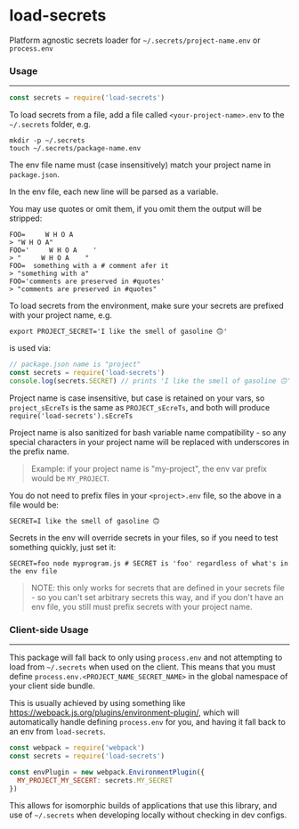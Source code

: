 # load-secrets
Platform agnostic secrets loader for `~/.secrets/project-name.env` or `process.env`

### Usage
---

```javascript
const secrets = require('load-secrets')
```

To load secrets from a file, add a file called `<your-project-name>.env` to the `~/.secrets` folder, e.g.

```shell
mkdir -p ~/.secrets
touch ~/.secrets/package-name.env
```

The env file name must (case insensitively) match your project name in `package.json`.

In the env file, each new line will be parsed as a variable.

You may use quotes or omit them, if you omit them the output will be stripped:
```shell
FOO=     W H O A    
> "W H O A"
FOO='     W H O A    '
> "     W H O A    "
FOO=  something with a # comment afer it
> "something with a"
FOO='comments are preserved in #quotes'
> "comments are preserved in #quotes"
```

To load secrets from the environment, make sure your secrets are prefixed with your project name, e.g.

```shell
export PROJECT_SECRET='I like the smell of gasoline 🙃'
```
is used via:
```javascript
// package.json name is "project"
const secrets = require('load-secrets')
console.log(secrets.SECRET) // prints 'I like the smell of gasoline 🙃'
```
Project name is case insensitive, but case is retained on your vars, so `project_sEcreTs` is the same as `PROJECT_sEcreTs`, and both will produce `require('load-secrets').sEcreTs`

Project name is also sanitized for bash variable name compatibility - so any special characters in your project name will be replaced with underscores in the prefix name.

> Example: if your project name is "my-project", the env var prefix would be `MY_PROJECT`.

You do not need to prefix files in your `<project>.env` file, so the above in a file would be:

```shell
SECRET=I like the smell of gasoline 🙃
```

Secrets in the env will override secrets in your files, so if you need to test something quickly, just set it:

```shell
SECRET=foo node myprogram.js # SECRET is 'foo' regardless of what's in the env file
```

> NOTE: this only works for secrets that are defined in your secrets file - so you can't set arbitrary secrets this way, and if you don't have an env file, you still must prefix secrets with your project name.

### Client-side Usage
---

This package will fall back to only using `process.env` and not attempting to load from `~/.secrets` when used on the client. This means that you must define `process.env.<PROJECT_NAME_SECRET_NAME>` in the global namespace of your client side bundle.

This is usually achieved by using something like https://webpack.js.org/plugins/environment-plugin/, which will automatically handle defining `process.env` for you, and having it fall back to an env from `load-secrets`.

```javascript
const webpack = require('webpack')
const secrets = require('load-secrets')

const envPlugin = new webpack.EnvironmentPlugin({
  MY_PROJECT_MY_SECERT: secrets.MY_SECRET
})
```

This allows for isomorphic builds of applications that use this library, and use of `~/.secrets` when developing locally without checking in dev configs.
